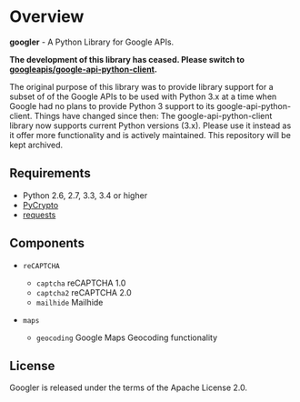 # Overview

**googler** - A Python Library for Google APIs.

**The development of this library has ceased. Please switch to [googleapis/google-api-python-client](https://github.com/googleapis/google-api-python-client).**

The original purpose of this library was to provide library support for a subset of of the Google APIs to be used with Python 3.x at a time when Google had no plans to provide Python 3 support to its google-api-python-client. Things have changed since then: The google-api-python-client library now supports current Python versions (3.x). Please use it instead as it offer more functionality and is actively maintained. This repository will be kept archived.

## Requirements

* Python 2.6, 2.7, 3.3, 3.4 or higher
* [PyCrypto](https://www.dlitz.net/software/pycrypto/)
* [requests](http://www.python-requests.org/)

## Components

* `reCAPTCHA`
  * `captcha` reCAPTCHA 1.0
  * `captcha2` reCAPTCHA 2.0
  * `mailhide` Mailhide

* `maps`
  * `geocoding` Google Maps Geocoding functionality


## License

Googler is released under the terms of the Apache License 2.0.

